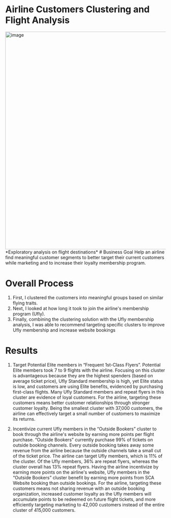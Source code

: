 # Airline Customers Clustering and Flight Analysis

 <img width="683" alt="image" src="https://user-images.githubusercontent.com/125685678/221343001-e8674dfa-533a-4e3d-95fd-34204c9b482d.png">  
*Exploratory analysis on flight destinations*  
# Business Goal  
Help an airline find meaningful customer segments to better target their current customers while marketing and to increase their loyalty membership program. 

# Overall Process  
1. First, I clustered the customers into meaningful groups based on similar flying traits.  
2. Next, I looked at how long it took to join the airline's membership program (Ufly).
3. Finally, combining the clustering solution with the Ufly membership analysis, I was able to recommend targeting 
specific clusters to improve Ufly membership and increase website bookings

# Results
1. Target Potential Elite members in “Frequent 1st-Class Flyers”. Potential Elite members took 7 to 9 flights with the airline.
Focusing on this cluster is advantageous because they are the highest spenders (based on average ticket price), 
Ufly Standard membership is high, yet Elite status is low, and customers are using Elite benefits, evidenced by purchasing first-class flights. 
Many Ufly Standard members and repeat flyers in this cluster are evidence of loyal customers. For the airline, targeting these customers 
means better customer relationships through stronger customer loyalty. Being the smallest cluster with 37,000 customers, the airline can effectively 
target a small number of customers to maximize its returns.

2. Incentivize current Ufly members in the “Outside Bookers” cluster to book through the airline's website by earning more points 
per flight purchase. “Outside Bookers” currently purchase 99% of tickets on outside booking channels.
Every outside booking takes away some revenue from the airline because the outside channels take a small cut of the ticket price. The airline
can target Ufly members, which is 11% of the cluster. Of the Ufly members, 36% are repeat flyers, whereas the cluster overall has 13% repeat 
flyers. Having the airline incentivize by earning more points on the airline's website, Ufly members in the “Outside Bookers” 
cluster benefit by earning more points from SCA Website booking than outside bookings. For the airline, targeting these customers means not 
sharing revenue with an outside booking organization, increased customer loyalty as the Ufly members will accumulate points to be redeemed on 
future flight tickets, and more efficiently targeting marketing to 42,000 customers instead of the entire cluster of 415,000 customers. 
